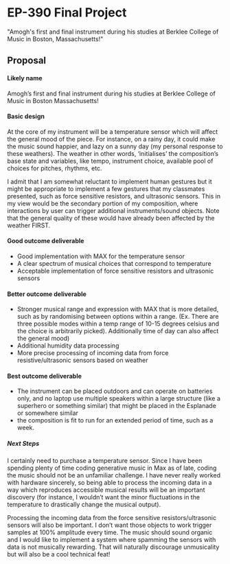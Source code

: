 # EP-390 Final Project
 "Amogh's first and final instrument during his studies at Berklee College of Music in Boston, Massachusetts!"


## Proposal

#### Likely name
 Amogh’s first and final instrument during his studies at Berklee College of Music in Boston Massachusetts!

#### Basic design
At the core of my instrument will be a temperature sensor which will affect the general mood of the piece. For instance, on a rainy day, it could make the music sound happier, and lazy on a sunny day (my personal response to these weathers). The weather in other words, ‘initialises’ the composition’s base state and variables, like tempo, instrument choice, available pool of choices for pitches, rhythms, etc.

I admit that I am somewhat reluctant to implement human gestures but it might be appropriate to implement a few gestures that my classmates presented, such as force sensitive resistors, and ultrasonic sensors. This in my view would be the secondary portion of my composition, where interactions by user can trigger additional instruments/sound objects. Note that the general quality of these would have already been affected by the weather FIRST.

#### Good outcome deliverable

* Good implementation with MAX for the temperature sensor
* A clear spectrum of musical choices that correspond to temperature
* Acceptable implementation of force sensitive resistors and ultrasonic sensors

#### Better outcome deliverable
* Stronger musical range and expression with MAX that is more detailed, such as by randomising between options within a range. (Ex. There are
three possible modes within a temp range of 10-15 degrees celsius and the choice is arbitrarily picked). Additionally time of day can also affect the 	general mood)
* Additional humidity data processing
* More precise processing of incoming data from force resistive/ultrasonic sensors based on weather
	
#### Best outcome deliverable
* The instrument can be placed outdoors and can operate on batteries only, and no laptop
use multiple speakers within a large structure (like a superhero or something similar) that might be placed in the Esplanade or somewhere similar
* the composition is fit to run for an extended period of time, such as a week.

##### Next Steps
I certainly need to purchase a temperature sensor. Since I have been spending plenty of time coding generative music in Max as of late, coding the music should not be an unfamiliar challenge. I have never really worked with hardware sincerely, so being able to process the incoming data in a way which reproduces accessible musical results will be an important discovery (for instance, I wouldn’t want the minor fluctuations in the temperature to drastically change the musical output). 	
    
    
    
Processing the incoming data from the force sensitive resistors/ultrasonic sensors will also be important. I don’t want those objects to work trigger samples at 100% amplitude every time. The music should sound organic and I would like to implement a system where spamming the sensors with data is not musically rewarding. That will naturally discourage unmusicality but will also be a cool technical feat!

